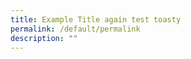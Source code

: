 ```yaml
---
title: Example Title again test toasty
permalink: /default/permalink
description: ""
---
```

















